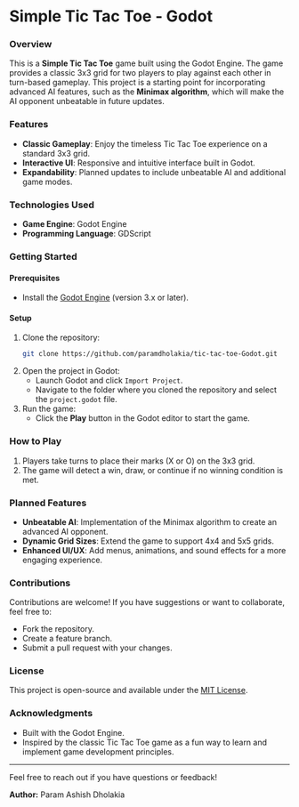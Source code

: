 # Simple Tic Tac Toe - Godot

### Overview
This is a **Simple Tic Tac Toe** game built using the Godot Engine. The game provides a classic 3x3 grid for two players to play against each other in turn-based gameplay. This project is a starting point for incorporating advanced AI features, such as the **Minimax algorithm**, which will make the AI opponent unbeatable in future updates.

### Features
- **Classic Gameplay**: Enjoy the timeless Tic Tac Toe experience on a standard 3x3 grid.
- **Interactive UI**: Responsive and intuitive interface built in Godot.
- **Expandability**: Planned updates to include unbeatable AI and additional game modes.

### Technologies Used
- **Game Engine**: Godot Engine
- **Programming Language**: GDScript

### Getting Started

#### Prerequisites
- Install the [Godot Engine](https://godotengine.org/download) (version 3.x or later).

#### Setup
1. Clone the repository:
   ```bash
   git clone https://github.com/paramdholakia/tic-tac-toe-Godot.git
   ```
2. Open the project in Godot:
   - Launch Godot and click `Import Project`.
   - Navigate to the folder where you cloned the repository and select the `project.godot` file.
3. Run the game:
   - Click the **Play** button in the Godot editor to start the game.

### How to Play
1. Players take turns to place their marks (X or O) on the 3x3 grid.
2. The game will detect a win, draw, or continue if no winning condition is met.

### Planned Features
- **Unbeatable AI**: Implementation of the Minimax algorithm to create an advanced AI opponent.
- **Dynamic Grid Sizes**: Extend the game to support 4x4 and 5x5 grids.
- **Enhanced UI/UX**: Add menus, animations, and sound effects for a more engaging experience.

### Contributions
Contributions are welcome! If you have suggestions or want to collaborate, feel free to:
- Fork the repository.
- Create a feature branch.
- Submit a pull request with your changes.

### License
This project is open-source and available under the [MIT License](LICENSE).

### Acknowledgments
- Built with the Godot Engine.
- Inspired by the classic Tic Tac Toe game as a fun way to learn and implement game development principles.

---

Feel free to reach out if you have questions or feedback!

**Author:** Param Ashish Dholakia